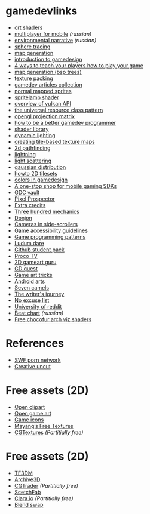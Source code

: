 # gamedevlinks

- [crt shaders](http://filthypants.blogspot.ru/2015/04/more-crt-shaders.html)
- [multiplayer for mobile](https://vc.ru/p/multiplayer-for-mobile) *(russian)*
- [environmental narrative](https://vc.ru/p/environmental-narratives) *(russian)*
- [sphere tracing](http://fabricecastel.github.io/blog/06-09-2015/main.html)
- [map generation](https://vc.ru/p/unity-world)
- [introduction to gamedesign](https://vc.ru/p/gamedev-challenges)
- [4 ways to teach your players how to play your game](http://gamedevelopment.tutsplus.com/tutorials/4-ways-to-teach-your-players-how-to-play-your-game--cms-22719)
- [map generation (bsp trees)](http://gamedevelopment.tutsplus.com/tutorials/how-to-use-bsp-trees-to-generate-game-maps--gamedev-12268)
- [texture packing](http://clb.demon.fi/files/RectangleBinPack.pdf)
- [gamedev articles collection](http://www.redblobgames.com/)
- [normal mapped sprites](http://www.alkemi-games.com/a-game-of-tricks/)
- [spritelamp shader](http://indreams-studios.com/post/writing-a-spritelamp-shader-in-unity/)
- [overview of vulkan API](http://www.toptal.com/api-developers/a-brief-overview-of-vulkan-api)
- [the universal resource class pattern](http://cpp.indi.frih.net/blog/2015/07/the-universal-resource-class-pattern/)
- [opengl projection matrix](http://www.songho.ca/opengl/gl_projectionmatrix.html)
- [how to be a better gamedev programmer](http://www.maps.org/news-letters/v18n1/v18n1-MAPS_24.pdf)
- [shader library](http://www.geeks3d.com/shader-library/)
- [dynamic lighting](http://www.mattgreer.org/articles/dynamic-lighting-and-shadows/)
- [creating tile-based texture maps](http://www.pathofexile.com/forum/view-thread/55091)
- [2d pathfinding](http://gamedevelopment.tutsplus.com/tutorials/how-to-adapt-a-pathfinding-to-a-2d-grid-based-platformer-implementation--cms-24679)
- [lightning](http://www.cuchazinteractive.com/blog/nep-lights)
- [light scattering](http://fabiensanglard.net/lightScattering/)
- [gaussian distribution](http://www.alanzucconi.com/2015/09/09/understanding-the-gaussian-distribution/)
- [howto 2D tilesets](https://youtu.be/MFvsRvo_78Y)
- [colors in gamedesign](https://vc.ru/p/color-in-game-design)
- [A one-stop shop for mobile gaming SDKs](http://gamegear.io/)
- [GDC vault](http://www.gdcvault.com/free)
- [Pixel Prospector](http://www.pixelprospector.com/)
- [Extra credits](https://www.youtube.com/user/ExtraCreditz)
- [Three hundred mechanics](http://www.squidi.net/three/)
- [Donjon](http://donjon.bin.sh/)
- [Cameras in side-scrollers](http://gamasutra.com/blogs/ItayKeren/20150511/243083/Scroll_Back_The_Theory_and_Practice_of_Cameras_in_SideScrollers.php)
- [Game accessibility guidelines](http://gameaccessibilityguidelines.com/)
- [Game programming patterns](http://gameprogrammingpatterns.com/contents.html)
- [Ludum dare](http://ludumdare.com/)
- [Github student pack](https://education.github.com/pack)
- [Proco TV](https://www.youtube.com/user/ProkoTV/)
- [2D gameart guru](http://www.2dgameartguru.com/)
- [GD quest](https://www.youtube.com/c/Gdquest)
- [Game art tricks](http://simonschreibt.de/game-art-tricks/)
- [Android arts](http://androidarts.com/art_tut.htm)
- [Seven camels](http://sevencamels.blogspot.fr/)
- [The writer's journey](http://ru.scribd.com/doc/77954617/The-Writers-Journey-Christopher-Vogler)
- [No excuse list](http://noexcuselist.com/)
- [University of reddit](http://universityofreddit.com/)
- [Beat chart](http://habrahabr.ru/post/260519/) *(russian)*
- [Free chocofur arch viz shaders](http://www.blendernation.com/2015/09/03/free-chocofur-arch-viz-shaders/)

# References

- [SWF porn network](https://www.reddit.com/r/sfwpornnetwork/wiki/network)
- [Creative uncut](http://www.creativeuncut.com/)

# Free assets (2D)

- [Open clipart](https://openclipart.org/)
- [Open game art](http://opengameart.org/)
- [Game icons](http://game-icons.net/)
- [Mayang’s Free Textures](http://www.mayang.com/textures/)
- [CGTextures](http://www.cgtextures.com/) *(Partitially free)*

# Free assets (2D)

- [TF3DM](http://tf3dm.com/)
- [Archive3D](http://archive3d.net/)
- [CGTrader](https://www.cgtrader.com/) *(Partitially free)*
- [ScetchFab](https://sketchfab.com/)
- [Clara.io](https://clara.io/) *(Partitially free)*
- [Blend swap](http://www.blendswap.com/)
 
